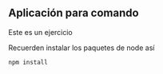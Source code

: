 ## Aplicación para comando

Este es un ejercicio 

Recuerden instalar los paquetes de node así 

````
npm install

`````
